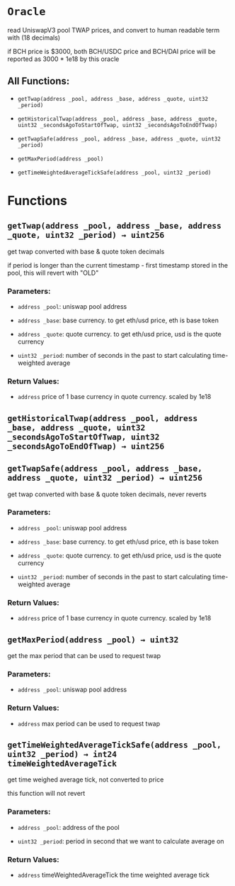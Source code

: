 # `Oracle`

read UniswapV3 pool TWAP prices, and convert to human readable term with (18 decimals)

if BCH price is $3000, both BCH/USDC price and BCH/DAI price will be reported as 3000 * 1e18 by this oracle

## All Functions:

- `getTwap(address _pool, address _base, address _quote, uint32 _period)`

- `getHistoricalTwap(address _pool, address _base, address _quote, uint32 _secondsAgoToStartOfTwap, uint32 _secondsAgoToEndOfTwap)`

- `getTwapSafe(address _pool, address _base, address _quote, uint32 _period)`

- `getMaxPeriod(address _pool)`

- `getTimeWeightedAverageTickSafe(address _pool, uint32 _period)`

# Functions

## `getTwap(address _pool, address _base, address _quote, uint32 _period) → uint256`

get twap converted with base & quote token decimals

if period is longer than the current timestamp - first timestamp stored in the pool, this will revert with "OLD"

### Parameters:

- `address _pool`: uniswap pool address

- `address _base`: base currency. to get eth/usd price, eth is base token

- `address _quote`: quote currency. to get eth/usd price, usd is the quote currency

- `uint32 _period`: number of seconds in the past to start calculating time-weighted average

### Return Values:

- `address` price of 1 base currency in quote currency. scaled by 1e18

## `getHistoricalTwap(address _pool, address _base, address _quote, uint32 _secondsAgoToStartOfTwap, uint32 _secondsAgoToEndOfTwap) → uint256`

## `getTwapSafe(address _pool, address _base, address _quote, uint32 _period) → uint256`

get twap converted with base & quote token decimals, never reverts

### Parameters:

- `address _pool`: uniswap pool address

- `address _base`: base currency. to get eth/usd price, eth is base token

- `address _quote`: quote currency. to get eth/usd price, usd is the quote currency

- `uint32 _period`: number of seconds in the past to start calculating time-weighted average

### Return Values:

- `address` price of 1 base currency in quote currency. scaled by 1e18

## `getMaxPeriod(address _pool) → uint32`

get the max period that can be used to request twap

### Parameters:

- `address _pool`: uniswap pool address

### Return Values:

- `address` max period can be used to request twap

## `getTimeWeightedAverageTickSafe(address _pool, uint32 _period) → int24 timeWeightedAverageTick`

get time weighed average tick, not converted to price

this function will not revert

### Parameters:

- `address _pool`: address of the pool

- `uint32 _period`: period in second that we want to calculate average on

### Return Values:

- `address` timeWeightedAverageTick the time weighted average tick
